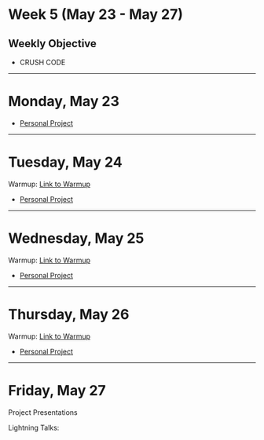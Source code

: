 # Week 5 (May 23 - May 27)
## Weekly Objective

- CRUSH CODE

---

# Monday, May 23

- [Personal Project](https://workbook.galvanize.com/cohorts/68/articles/3118)

---

# Tuesday, May 24

Warmup: [Link to Warmup](http://github.com/gSchool)

- [Personal Project](https://workbook.galvanize.com/cohorts/68/articles/3118)

---

# Wednesday, May 25

Warmup: [Link to Warmup](http://github.com/gSchool)

- [Personal Project](https://workbook.galvanize.com/cohorts/68/articles/3118)

---

# Thursday, May 26

Warmup: [Link to Warmup](http://github.com/gSchool)

- [Personal Project](https://workbook.galvanize.com/cohorts/68/articles/3118)

---

# Friday, May 27


Project Presentations

Lightning Talks:
